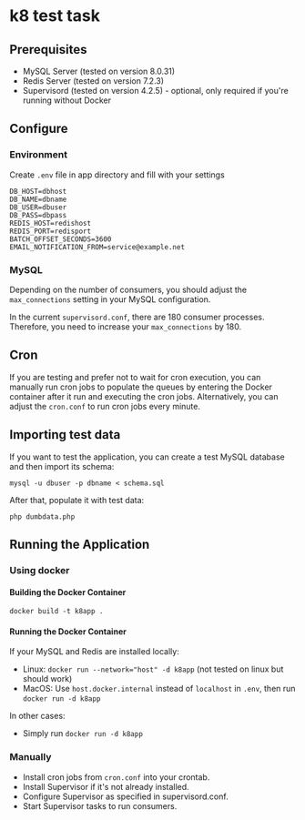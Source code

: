 # k8 test task

## Prerequisites
- MySQL Server (tested on version 8.0.31)
- Redis Server (tested on version 7.2.3)
- Supervisord (tested on version 4.2.5) - optional, only required if you're running without Docker

## Configure

### Environment
Create `.env` file in app directory and fill with your settings

```
DB_HOST=dbhost
DB_NAME=dbname
DB_USER=dbuser
DB_PASS=dbpass
REDIS_HOST=redishost
REDIS_PORT=redisport
BATCH_OFFSET_SECONDS=3600
EMAIL_NOTIFICATION_FROM=service@example.net
```

### MySQL

Depending on the number of consumers, you should adjust the `max_connections` setting in your MySQL configuration.

In the current `supervisord.conf`, there are 180 consumer processes.
Therefore, you need to increase your `max_connections` by 180.

## Cron

If you are testing and prefer not to wait for cron execution, you can manually run cron jobs to populate the queues by entering the Docker container after it run and executing the cron jobs.
Alternatively, you can adjust the `cron.conf` to run cron jobs every minute.

## Importing test data
If you want to test the application, you can create a test MySQL database and then import its schema:

`mysql -u dbuser -p dbname < schema.sql`

After that, populate it with test data:

`php dumbdata.php`

## Running the Application

### Using docker

#### Building the Docker Container

`docker build -t k8app .`

#### Running the Docker Container

If your MySQL and Redis are installed locally:
 - Linux: `docker run --network="host" -d k8app` (not tested on linux but should work)
 - MacOS: Use `host.docker.internal` instead of `localhost` in `.env`, then run `docker run -d k8app`

In other cases:
 - Simply run `docker run -d k8app`

### Manually

- Install cron jobs from `cron.conf` into your crontab.
- Install Supervisor if it's not already installed.
- Configure Supervisor as specified in supervisord.conf.
- Start Supervisor tasks to run consumers.
